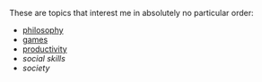 These are topics that interest me in absolutely no particular order:

* [philosophy](philosophy.md)
* [games](games.md)
* [productivity](productivity.md)
* *social skills*
* *society*
